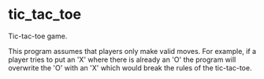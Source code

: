 # tic_tac_toe
Tic-tac-toe game.

This program assumes that players only make valid moves. For example, if a player tries to put an 'X' where there is already an 'O'
the program will overwrite the 'O' with an 'X' which would break the rules of the tic-tac-toe.
